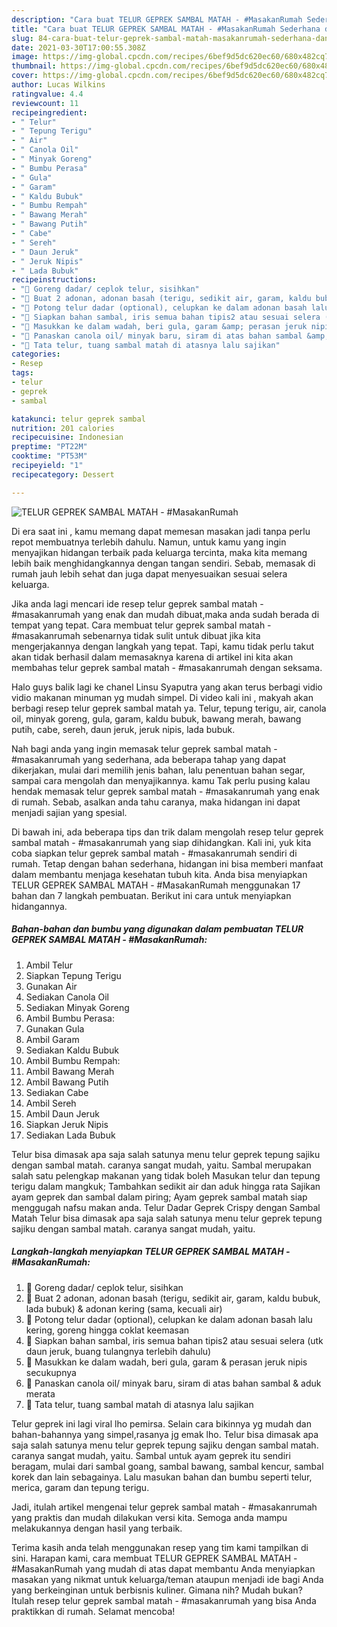 ```yaml
---
description: "Cara buat TELUR GEPREK SAMBAL MATAH - #MasakanRumah Sederhana dan Mudah Dibuat"
title: "Cara buat TELUR GEPREK SAMBAL MATAH - #MasakanRumah Sederhana dan Mudah Dibuat"
slug: 84-cara-buat-telur-geprek-sambal-matah-masakanrumah-sederhana-dan-mudah-dibuat
date: 2021-03-30T17:00:55.308Z
image: https://img-global.cpcdn.com/recipes/6bef9d5dc620ec60/680x482cq70/telur-geprek-sambal-matah-masakanrumah-foto-resep-utama.jpg
thumbnail: https://img-global.cpcdn.com/recipes/6bef9d5dc620ec60/680x482cq70/telur-geprek-sambal-matah-masakanrumah-foto-resep-utama.jpg
cover: https://img-global.cpcdn.com/recipes/6bef9d5dc620ec60/680x482cq70/telur-geprek-sambal-matah-masakanrumah-foto-resep-utama.jpg
author: Lucas Wilkins
ratingvalue: 4.4
reviewcount: 11
recipeingredient:
- " Telur"
- " Tepung Terigu"
- " Air"
- " Canola Oil"
- " Minyak Goreng"
- " Bumbu Perasa"
- " Gula"
- " Garam"
- " Kaldu Bubuk"
- " Bumbu Rempah"
- " Bawang Merah"
- " Bawang Putih"
- " Cabe"
- " Sereh"
- " Daun Jeruk"
- " Jeruk Nipis"
- " Lada Bubuk"
recipeinstructions:
- "🍳 Goreng dadar/ ceplok telur, sisihkan"
- "🍳 Buat 2 adonan, adonan basah (terigu, sedikit air, garam, kaldu bubuk, lada bubuk) &amp; adonan kering (sama, kecuali air)"
- "🍳 Potong telur dadar (optional), celupkan ke dalam adonan basah lalu kering, goreng hingga coklat keemasan"
- "🍳 Siapkan bahan sambal, iris semua bahan tipis2 atau sesuai selera (utk daun jeruk, buang tulangnya terlebih dahulu)"
- "🍳 Masukkan ke dalam wadah, beri gula, garam &amp; perasan jeruk nipis secukupnya"
- "🍳 Panaskan canola oil/ minyak baru, siram di atas bahan sambal &amp; aduk merata"
- "🍳 Tata telur, tuang sambal matah di atasnya lalu sajikan"
categories:
- Resep
tags:
- telur
- geprek
- sambal

katakunci: telur geprek sambal 
nutrition: 201 calories
recipecuisine: Indonesian
preptime: "PT22M"
cooktime: "PT53M"
recipeyield: "1"
recipecategory: Dessert

---
```



![TELUR GEPREK SAMBAL MATAH - #MasakanRumah](https://img-global.cpcdn.com/recipes/6bef9d5dc620ec60/680x482cq70/telur-geprek-sambal-matah-masakanrumah-foto-resep-utama.jpg)

Di era  saat ini , kamu memang dapat memesan masakan jadi tanpa perlu repot membuatnya terlebih dahulu. Namun, untuk kamu yang ingin menyajikan hidangan terbaik pada keluarga tercinta, maka kita memang lebih baik menghidangkannya dengan tangan sendiri. Sebab, memasak di rumah jauh lebih sehat dan juga dapat menyesuaikan sesuai selera keluarga.

Jika anda lagi mencari ide resep telur geprek sambal matah - #masakanrumah yang enak dan mudah dibuat,maka anda sudah berada di tempat yang tepat. Cara membuat telur geprek sambal matah - #masakanrumah  sebenarnya tidak sulit untuk dibuat jika kita mengerjakannya dengan langkah yang tepat. Tapi, kamu tidak perlu takut akan tidak berhasil dalam memasaknya 
karena di artikel ini kita akan membahas telur geprek sambal matah - #masakanrumah dengan seksama.  

Halo guys balik lagi ke chanel Linsu Syaputra yang akan terus berbagi vidio vidio makanan minuman yg mudah simpel. Di video kali ini , makyah akan berbagi resep telur geprek sambal matah ya. Telur, tepung terigu, air, canola oil, minyak goreng, gula, garam, kaldu bubuk, bawang merah, bawang putih, cabe, sereh, daun jeruk, jeruk nipis, lada bubuk.

Nah bagi anda yang ingin memasak telur geprek sambal matah - #masakanrumah yang sederhana, ada beberapa tahap yang dapat dikerjakan, mulai dari memilih jenis bahan, lalu penentuan bahan segar, sampai cara mengolah dan menyajikannya. kamu Tak perlu pusing kalau hendak memasak telur geprek sambal matah - #masakanrumah yang enak di rumah. Sebab, asalkan anda  tahu caranya, maka hidangan ini dapat menjadi sajian yang spesial.

Di bawah ini, ada beberapa tips dan trik dalam mengolah resep telur geprek sambal matah - #masakanrumah yang siap dihidangkan. Kali ini, yuk kita coba siapkan telur geprek sambal matah - #masakanrumah sendiri di rumah. Tetap dengan bahan sederhana, hidangan ini bisa memberi manfaat dalam membantu menjaga kesehatan tubuh kita. Anda bisa menyiapkan TELUR GEPREK SAMBAL MATAH - #MasakanRumah menggunakan 17 bahan dan 7 langkah pembuatan. Berikut ini cara untuk menyiapkan hidangannya.

<!--inarticleads1-->

##### Bahan-bahan dan bumbu yang digunakan dalam pembuatan TELUR GEPREK SAMBAL MATAH - #MasakanRumah:

1. Ambil  Telur
1. Siapkan  Tepung Terigu
1. Gunakan  Air
1. Sediakan  Canola Oil
1. Sediakan  Minyak Goreng
1. Ambil  Bumbu Perasa:
1. Gunakan  Gula
1. Ambil  Garam
1. Sediakan  Kaldu Bubuk
1. Ambil  Bumbu Rempah:
1. Ambil  Bawang Merah
1. Ambil  Bawang Putih
1. Sediakan  Cabe
1. Ambil  Sereh
1. Ambil  Daun Jeruk
1. Siapkan  Jeruk Nipis
1. Sediakan  Lada Bubuk


Telur bisa dimasak apa saja salah satunya menu telur geprek tepung sajiku dengan sambal matah. caranya sangat mudah, yaitu. Sambal merupakan salah satu pelengkap makanan yang tidak boleh Masukan telur dan tepung terigu dalam mangkuk; Tambahkan sedikit air dan aduk hingga rata Sajikan ayam geprek dan sambal dalam piring; Ayam geprek sambal matah siap menggugah nafsu makan anda. Telur Dadar Geprek Crispy dengan Sambal Matah Telur bisa dimasak apa saja salah satunya menu telur geprek tepung sajiku dengan sambal matah. caranya sangat mudah, yaitu. 

<!--inarticleads2-->

##### Langkah-langkah menyiapkan TELUR GEPREK SAMBAL MATAH - #MasakanRumah:

1. 🍳 Goreng dadar/ ceplok telur, sisihkan
1. 🍳 Buat 2 adonan, adonan basah (terigu, sedikit air, garam, kaldu bubuk, lada bubuk) &amp; adonan kering (sama, kecuali air)
1. 🍳 Potong telur dadar (optional), celupkan ke dalam adonan basah lalu kering, goreng hingga coklat keemasan
1. 🍳 Siapkan bahan sambal, iris semua bahan tipis2 atau sesuai selera (utk daun jeruk, buang tulangnya terlebih dahulu)
1. 🍳 Masukkan ke dalam wadah, beri gula, garam &amp; perasan jeruk nipis secukupnya
1. 🍳 Panaskan canola oil/ minyak baru, siram di atas bahan sambal &amp; aduk merata
1. 🍳 Tata telur, tuang sambal matah di atasnya lalu sajikan


Telur geprek ini lagi viral lho pemirsa. Selain cara bikinnya yg mudah dan bahan-bahannya yang simpel,rasanya jg emak lho. Telur bisa dimasak apa saja salah satunya menu telur geprek tepung sajiku dengan sambal matah. caranya sangat mudah, yaitu. Sambal untuk ayam geprek itu sendiri beragam, mulai dari sambal goang, sambal bawang, sambal kencur, sambal korek dan lain sebagainya. Lalu masukan bahan dan bumbu seperti telur, merica, garam dan tepung terigu. 

Jadi, itulah artikel mengenai  telur geprek sambal matah - #masakanrumah  yang praktis dan mudah dilakukan versi kita. Semoga anda mampu melakukannya dengan hasil yang terbaik. 

Terima kasih anda telah menggunakan resep yang tim kami tampilkan di sini. Harapan kami, cara membuat  TELUR GEPREK SAMBAL MATAH - #MasakanRumah yang mudah di atas dapat membantu Anda menyiapkan masakan yang nikmat untuk keluarga/teman ataupun menjadi ide bagi Anda yang berkeinginan untuk berbisnis kuliner. Gimana nih? Mudah bukan? Itulah resep telur geprek sambal matah - #masakanrumah yang bisa Anda praktikkan di rumah. Selamat mencoba!

